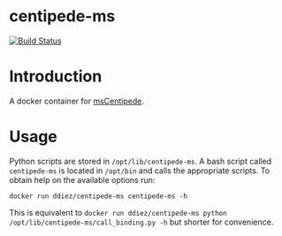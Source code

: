 centipede-ms
============

[![Build Status](https://travis-ci.org/ddiez/centipede-ms.svg?branch=master)](https://travis-ci.org/ddiez/centipede-ms)

# Introduction

A docker container for [msCentipede](https://github.com/rajanil/msCentipede).

# Usage

Python scripts are stored in `/opt/lib/centipede-ms`. A bash script called `centipede-ms` is located in `/opt/bin` and calls the appropriate scripts. To obtain help on the available options run:

```
docker run ddiez/centipede-ms centipede-ms -h
```

This is equivalent to `docker run ddiez/centipede-ms python /opt/lib/centipede-ms/call_binding.py -h` but shorter for convenience.
